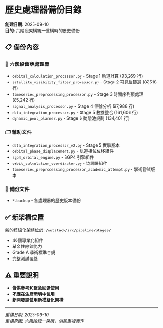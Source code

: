 # 歷史處理器備份目錄

**創建日期**: 2025-09-10  
**目的**: 六階段架構統一重構時的歷史備份

## 📋 備份內容

### 🔄 六階段舊版處理器
- `orbital_calculation_processor.py` - Stage 1 軌道計算 (93,269 行)
- `satellite_visibility_filter_processor.py` - Stage 2 可見性篩選 (87,518 行)  
- `timeseries_preprocessing_processor.py` - Stage 3 時間序列預處理 (85,242 行)
- `signal_analysis_processor.py` - Stage 4 信號分析 (97,988 行)
- `data_integration_processor.py` - Stage 5 數據整合 (161,606 行)
- `dynamic_pool_planner.py` - Stage 6 動態池規劃 (134,401 行)

### 🗂️ 輔助文件
- `data_integration_processor_v2.py` - Stage 5 實驗版本
- `orbital_phase_displacement.py` - 軌道相位位移組件
- `sgp4_orbital_engine.py` - SGP4 引擎組件
- `orbit_calculation_coordinator.py` - 協調器組件
- `timeseries_preprocessing_processor_academic_attempt.py` - 學術嘗試版本

### 📄 備份文件
- `*.backup` - 各處理器的歷史版本備份

## ✅ 新架構位置
新的模組化架構位於: `/netstack/src/pipeline/stages/`
- 40個專業化組件
- 革命性除錯能力  
- Grade A 學術標準合規
- 完整測試覆蓋

## ⚠️ 重要說明
- **僅供參考和緊急回退使用**
- **不應在生產環境中使用**
- **新開發請使用新模組化架構**

---
*重構日期: 2025-09-10*  
*重構原因: 六階段統一架構，消除重複實作*